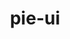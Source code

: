 ---
layout: repo
title: pie-ui

account: ben7th
desc:
created:
updated:
last-commit:
type:
alternative:

skills:
threads: false
design-usage:
---